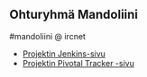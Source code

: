 ## Ohturyhmä Mandoliini

&#35;mandoliini @ ircnet

- [Projektin Jenkins-sivu](http://ohtu.jamo.io/view/miniprojektit/job/ohtu-mandoliini/)
- [Projektin Pivotal Tracker -sivu](https://www.pivotaltracker.com/s/projects/1049660)
